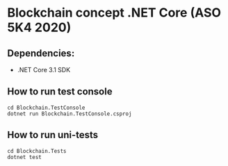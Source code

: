 # Blockchain concept .NET Core (ASO 5K4 2020)

## Dependencies:

- .NET Core 3.1 SDK

## How to run test console
```
cd Blockchain.TestConsole
dotnet run Blockchain.TestConsole.csproj
```

## How to run uni-tests

```
cd Blockchain.Tests
dotnet test
```
